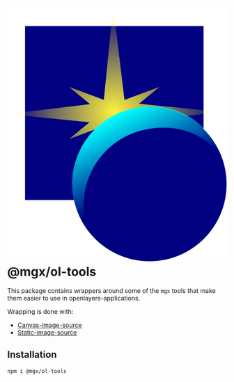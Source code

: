 <h1><img src="https://raw.githubusercontent.com/MichaelLangbein/mgx/main/logo.svg">@mgx/ol-tools</h1>

This package contains wrappers around some of the `mgx` tools that make them easier to use in openlayers-applications.

Wrapping is done with: 
 - [Canvas-image-source](https://openlayers.org/en/latest/apidoc/module-ol_source_ImageCanvas-ImageCanvasSource.html)
 - [Static-image-source](https://openlayers.org/en/latest/apidoc/module-ol_source_ImageStatic-Static.html)

## Installation

```
npm i @mgx/ol-tools
```